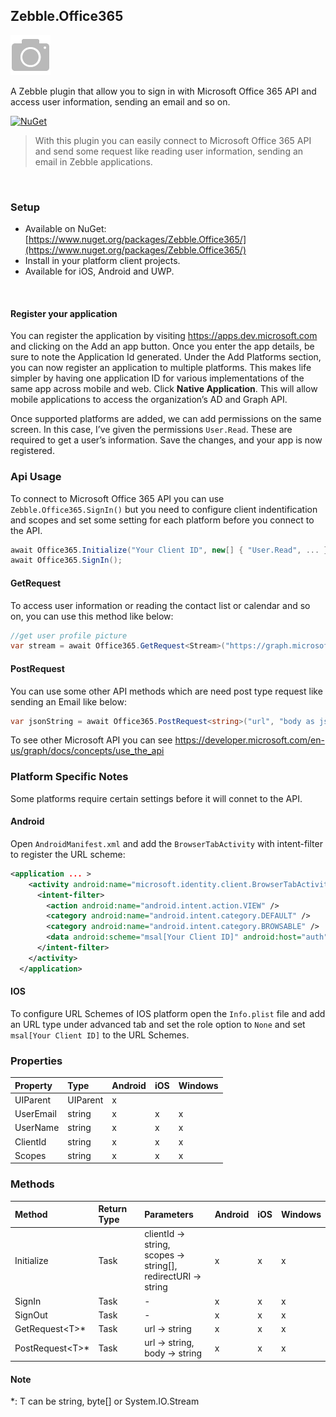 [logo]: https://raw.githubusercontent.com/Geeksltd/Zebble.Office365/master/icon.png "Zebble.Office365"


## Zebble.Office365

![logo]

A Zebble plugin that allow you to sign in with Microsoft Office 365 API and access user information, sending an email and so on.


[![NuGet](https://img.shields.io/nuget/v/Zebble.Office365.svg?label=NuGet)](https://www.nuget.org/packages/Zebble.Office365/)

> With this plugin you can easily connect to Microsoft Office 365 API and send some request like reading user information, sending an email in Zebble applications.

<br>


### Setup
* Available on NuGet: [https://www.nuget.org/packages/Zebble.Office365/](https://www.nuget.org/packages/Zebble.Office365/)
* Install in your platform client projects.
* Available for iOS, Android and UWP.
<br>

#### Register your application

You can register the application by visiting https://apps.dev.microsoft.com and clicking on the Add an app button. Once you enter the app details, be sure to note the Application Id generated. Under the Add Platforms section, you can now register an application to multiple platforms. This makes life simpler by having one application ID for various implementations of the same app across mobile and web.
Click **Native Application**. This will allow mobile applications to access the organization’s AD and Graph API.

Once supported platforms are added, we can add permissions on the same screen. In this case, I’ve given the permissions `User.Read`. These are required to get a user’s information.
Save the changes, and your app is now registered.

### Api Usage

To connect to Microsoft Office 365 API you can use `Zebble.Office365.SignIn()` but you need to configure client indentification and scopes and set some setting for each platform before you connect to the API.

```csharp
await Office365.Initialize("Your Client ID", new[] { "User.Read", ... }, "msal[Your Client ID]://auth");
await Office365.SignIn();
```

#### GetRequest

To access user information or reading the contact list or calendar and so on, you can use this method like below:

```csharp
//get user profile picture
var stream = await Office365.GetRequest<Stream>("https://graph.microsoft.com/v1.0/me/photo/$value");
```

#### PostRequest

You can use some other API methods which are need post type request like sending an Email like below:

```csharp
var jsonString = await Office365.PostRequest<string>("url", "body as json string");
```

To see other Microsoft API you can see https://developer.microsoft.com/en-us/graph/docs/concepts/use_the_api

### Platform Specific Notes

Some platforms require certain settings before it will connet to the API.

#### Android

Open `AndroidManifest.xml` and add the `BrowserTabActivity` with intent-filter to register the URL scheme:
```xml
<application ... >
    <activity android:name="microsoft.identity.client.BrowserTabActivity">
      <intent-filter>
        <action android:name="android.intent.action.VIEW" />
        <category android:name="android.intent.category.DEFAULT" />
        <category android:name="android.intent.category.BROWSABLE" />
        <data android:scheme="msal[Your Client ID]" android:host="auth" />
      </intent-filter>
    </activity>
  </application>
```

#### IOS

To configure URL Schemes of IOS platform open the `Info.plist` file and add an URL type under advanced tab and set the role option to `None` and set `msal[Your Client ID]` to the URL Schemes.


### Properties
| Property     | Type         | Android | iOS | Windows |
| :----------- | :----------- | :------ | :-- | :------ |
| UIParent            | UIParent           | x       |    |        |
| UserEmail            | string           | x       |  x  |    x    |
| UserName            | string           | x       |  x  |    x    |
| ClientId            | string           | x       |  x  |    x    |
| Scopes            | string           | x       |  x  |    x    |

### Methods
| Method       | Return Type  | Parameters                          | Android | iOS | Windows |
| :----------- | :----------- | :-----------                        | :------ | :-- | :------ |
| Initialize         | Task| clientId -> string,<br> scopes -> string[],<br> redirectURI -> string| x       | x   | x       |
| SignIn         | Task| -| x       | x   | x       |
| SignOut         | Task| -| x       | x   | x       |
| GetRequest&lt;T&gt;*         | Task<T>| url -> string| x       | x   | x       |
| PostRequest&lt;T&gt;*         | Task<T>| url -> string,<br> body -> string| x       | x   | x       |
    
#### Note
*: T can be string, byte[] or System.IO.Stream
